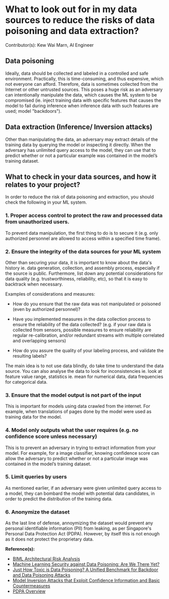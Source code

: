 # What to look out for in my data sources to reduce the risks of data poisoning and data extraction?

Contributor(s): Kew Wai Marn, AI Engineer

## Data poisoning

Ideally, data should be collected and labeled in a controlled and safe
environment. Practically, this is time-consuming, and thus expensive, which not
everyone can afford. Therefore, data is sometimes collected from the Internet or
other untrusted sources. This poses a huge risk as an adversary can
intentionally manipulate the data, which causes the ML system to be compromised
(ie. inject training data with specific features that causes the model to fail
during inference when inference data with such features are used; model
"backdoors").

## Data extraction (Inference/ Inversion attacks)

Other than manipulating the data, an adversary may extract details of the
training data by querying the model or inspecting it directly. When
the adversary has unlimited query access to the model, they can use that to
predict whether or not a particular example was contained in the model’s
training dataset.

## What to check in your data sources, and how it relates to your project?

In order to reduce the risk of data poisoning and extraction, you should check
the following in your ML system.

### 1. Proper access control to protect the raw and processed data from unauthorized users.

To prevent data manipulation, the first thing to do is to secure it (e.g. only
authorized personnel are allowed to access within a specified time frame).

### 2. Ensure the integrity of the data sources for your ML system

Other than securing your data, it is important to know about the data's history
ie. data generation, collection, and assembly process, especially if the source
is public. Furthermore, list down any potential considerations for data quality
(e.g. trustworthiness, reliability, etc), so that it is easy to backtrack when
necessary.

Examples of considerations and measures:

- How do you ensure that the raw data was not manipulated or poisoned (even by
authorized personnel)?

- Have you implemented measures in the data collection process to ensure the
reliability of the data collected? (e.g. if your raw data is collected from
sensors, possible measures to ensure reliability are regular re-calibration,
and/or redundant streams with multiple correlated and overlapping sensors)

- How do you assure the quality of your labeling process, and validate the
resulting labels?

The main idea is to not use data blindly, do take time to understand the data
source. You can also analyse the data to look for inconsistencies ie. look at
feature value range, statistics ie. mean for numerical data, data frequencies
for categorical data.

### 3. Ensure that the model output is not part of the input

This is important for models using data crawled from the internet. For example,
when translations of pages done by the model were used as training data for the
model.

### 4. Model only outputs what the user requires (e.g. no confidence score unless necessary)

This is to prevent an adversary in trying to extract information from your model.
For example, for a image classifier, knowing confidence score can allow the
adversary to predict whether or not a particular image was contained in the
model’s training dataset.

### 5. Limit queries by users

As mentioned earlier, if an adversary were given unlimited query access to a
model, they can bombard the model with potential data candidates, in order to
predict the distribution of the training data.

### 6. Anonymize the dataset

As the last line of defense, annoymizing the dataset would prevent any personal
identifiable information (PII) from leaking, as per Singapore's Personal Data
Protection Act (PDPA). However, by itself this is not enough as it does not
protect the proprietary data.

__Reference(s):__

- [BIML Architectural Risk Analysis](https://berryvilleiml.com/docs/ara.pdf)
- [Machine Learning Security against Data Poisoning: Are We There Yet?](https://arxiv.org/pdf/2204.05986.pdf)
- [Just How Toxic is Data Poisoning? A Unified Benchmark for Backdoor and Data Poisoning Attacks](https://arxiv.org/pdf/2006.12557.pdf)
- [Model Inversion Attacks that Exploit Confidence Information and Basic Countermeasures](https://rist.tech.cornell.edu/papers/mi-ccs.pdf)
- [PDPA Overview](https://www.pdpc.gov.sg/Overview-of-PDPA/The-Legislation/Personal-Data-Protection-Act) 
